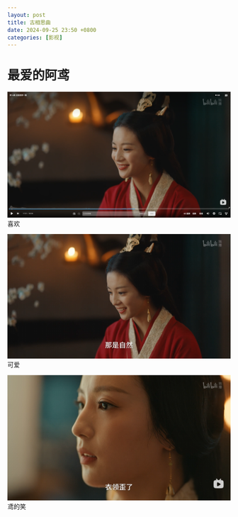 ```yaml
---
layout: post
title: 古相思曲
date: 2024-09-25 23:50 +0800
categories: [影视]
---
```

# 最爱的阿鸢
![img-description](/fig/1.png)
喜欢

![img-description](/fig/2.png)
可爱

![img-description](/fig/3.png)
鸢的笑

